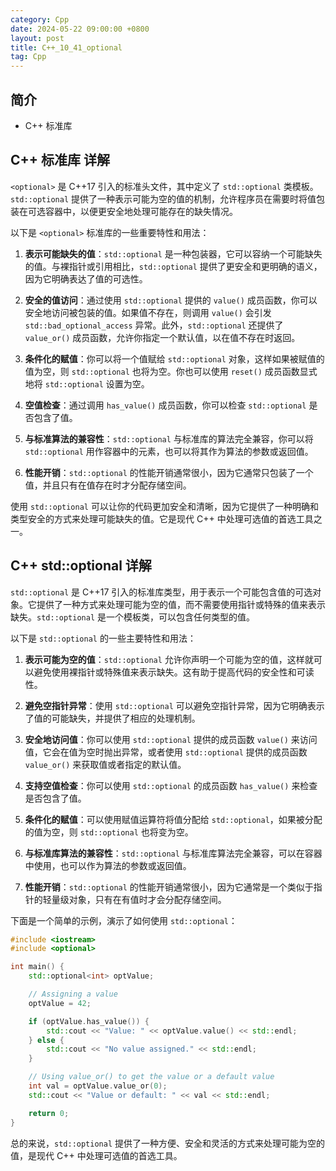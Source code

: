 ```yaml
---
category: Cpp
date: 2024-05-22 09:00:00 +0800
layout: post
title: C++_10_41_optional
tag: Cpp
---
```

## 简介

+ C++ <optional>标准库

## C++ <optional> 标准库 详解

`<optional>` 是 C++17 引入的标准头文件，其中定义了 `std::optional` 类模板。`std::optional` 提供了一种表示可能为空的值的机制，允许程序员在需要时将值包装在可选容器中，以便更安全地处理可能存在的缺失情况。

以下是 `<optional>` 标准库的一些重要特性和用法：

1. **表示可能缺失的值**：`std::optional` 是一种包装器，它可以容纳一个可能缺失的值。与裸指针或引用相比，`std::optional` 提供了更安全和更明确的语义，因为它明确表达了值的可选性。

2. **安全的值访问**：通过使用 `std::optional` 提供的 `value()` 成员函数，你可以安全地访问被包装的值。如果值不存在，则调用 `value()` 会引发 `std::bad_optional_access` 异常。此外，`std::optional` 还提供了 `value_or()` 成员函数，允许你指定一个默认值，以在值不存在时返回。

3. **条件化的赋值**：你可以将一个值赋给 `std::optional` 对象，这样如果被赋值的值为空，则 `std::optional` 也将为空。你也可以使用 `reset()` 成员函数显式地将 `std::optional` 设置为空。

4. **空值检查**：通过调用 `has_value()` 成员函数，你可以检查 `std::optional` 是否包含了值。

5. **与标准算法的兼容性**：`std::optional` 与标准库的算法完全兼容，你可以将 `std::optional` 用作容器中的元素，也可以将其作为算法的参数或返回值。

6. **性能开销**：`std::optional` 的性能开销通常很小，因为它通常只包装了一个值，并且只有在值存在时才分配存储空间。

使用 `std::optional` 可以让你的代码更加安全和清晰，因为它提供了一种明确和类型安全的方式来处理可能缺失的值。它是现代 C++ 中处理可选值的首选工具之一。

## C++ std::optional 详解

`std::optional` 是 C++17 引入的标准库类型，用于表示一个可能包含值的可选对象。它提供了一种方式来处理可能为空的值，而不需要使用指针或特殊的值来表示缺失。`std::optional` 是一个模板类，可以包含任何类型的值。

以下是 `std::optional` 的一些主要特性和用法：

1. **表示可能为空的值**：`std::optional` 允许你声明一个可能为空的值，这样就可以避免使用裸指针或特殊值来表示缺失。这有助于提高代码的安全性和可读性。

2. **避免空指针异常**：使用 `std::optional` 可以避免空指针异常，因为它明确表示了值的可能缺失，并提供了相应的处理机制。

3. **安全地访问值**：你可以使用 `std::optional` 提供的成员函数 `value()` 来访问值，它会在值为空时抛出异常，或者使用 `std::optional` 提供的成员函数 `value_or()` 来获取值或者指定的默认值。

4. **支持空值检查**：你可以使用 `std::optional` 的成员函数 `has_value()` 来检查是否包含了值。

5. **条件化的赋值**：可以使用赋值运算符将值分配给 `std::optional`，如果被分配的值为空，则 `std::optional` 也将变为空。

6. **与标准库算法的兼容性**：`std::optional` 与标准库算法完全兼容，可以在容器中使用，也可以作为算法的参数或返回值。

7. **性能开销**：`std::optional` 的性能开销通常很小，因为它通常是一个类似于指针的轻量级对象，只有在有值时才会分配存储空间。

下面是一个简单的示例，演示了如何使用 `std::optional`：

```cpp
#include <iostream>
#include <optional>

int main() {
    std::optional<int> optValue;

    // Assigning a value
    optValue = 42;

    if (optValue.has_value()) {
        std::cout << "Value: " << optValue.value() << std::endl;
    } else {
        std::cout << "No value assigned." << std::endl;
    }

    // Using value_or() to get the value or a default value
    int val = optValue.value_or(0);
    std::cout << "Value or default: " << val << std::endl;

    return 0;
}
```

总的来说，`std::optional` 提供了一种方便、安全和灵活的方式来处理可能为空的值，是现代 C++ 中处理可选值的首选工具。